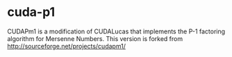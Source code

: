 cuda-p1
=======

CUDAPm1 is a modification of CUDALucas that implements the P-1 factoring algorithm for Mersenne Numbers. This version is forked from http://sourceforge.net/projects/cudapm1/
